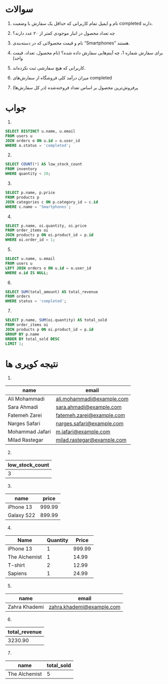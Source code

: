 # سوالات
1. نام و ایمیل تمام کاربرانی که حداقل یک سفارش با وضعیت completed دارند.

2. چه تعداد محصول در انبار موجودی کمتر از ۲۰ عدد دارند؟

3. نام و قیمت محصولاتی که در دسته‌بندی “Smartphones” هستند.

4. برای سفارش شماره 1، چه آیتم‌هایی سفارش داده شده؟ (نام محصول، تعداد، قیمت واحد)

5. کاربرانی که هیچ سفارشی ثبت نکرده‌اند.

6. میزان درآمد کلی فروشگاه از سفارش‌های completed

7. پرفروش‌ترین محصول بر اساس تعداد فروخته‌شده (در کل سفارش‌ها)

# جواب

1. 
```sql
SELECT DISTINCT u.name, u.email
FROM users u
JOIN orders o ON u.id = o.user_id
WHERE o.status = 'completed';
```
2. 
```sql
SELECT COUNT(*) AS low_stock_count
FROM inventory
WHERE quantity < 20;
```
3. 
```sql
SELECT p.name, p.price
FROM products p
JOIN categories c ON p.category_id = c.id
WHERE c.name = 'Smartphones';
```
4. 
```sql
SELECT p.name, oi.quantity, oi.price
FROM order_items oi
JOIN products p ON oi.product_id = p.id
WHERE oi.order_id = 1;
```
5. 
```sql
SELECT u.name, u.email
FROM users u
LEFT JOIN orders o ON u.id = o.user_id
WHERE o.id IS NULL;
```
6.  
```sql
SELECT SUM(total_amount) AS total_revenue
FROM orders
WHERE status = 'completed';
```
7.  
```sql
SELECT p.name, SUM(oi.quantity) AS total_sold
FROM order_items oi
JOIN products p ON oi.product_id = p.id
GROUP BY p.name
ORDER BY total_sold DESC
LIMIT 1;
```

# نتیجه کویری ها

1. 
|         name              |         email                                       |
| ------- | ------- |
| Ali Mohammadi    | ali.mohammadi@example.com |
| Sara Ahmadi          | sara.ahmadi@example.com       |
| Fatemeh Zarei       | fatemeh.zarei@example.com     |
| Narges Safari         | narges.safari@example.com      |
| Mohammad Jafari | m.jafari@example.com                |
| Milad Rastegar       | milad.rastegar@example.com  |

2. 
| low_stock_count |
| --------------- |
|        3        |

3.  

|     name    |  price  |
| ----------- | ------- |
| iPhone 13   |  999.99 |
| Galaxy S22  |  899.99 |

4. 

| Name         | Quantity | Price  |
|--------------|----------|--------|
| iPhone 13    | 1        | 999.99 |
| The Alchemist| 1        | 14.99  |
| T-shirt      | 2        | 12.99  |
| Sapiens      | 1        | 24.99  |

5. 

|     name      |          email            |
| ------------- | ------------------------- |
| Zahra Khademi | zahra.khademi@example.com |


6. 
| total_revenue |
| ------------- |
|    3230.90    |

7. 
|      name     | total_sold |
| ------------- | ---------- |
| The Alchemist |      5     |
